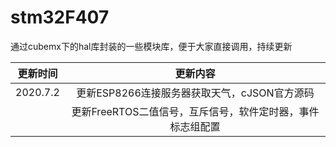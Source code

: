 # stm32F407
通过cubemx下的hal库封装的一些模块库，便于大家直接调用，持续更新

| 更新时间 |                          更新内容                          |
| :------: | :--------------------------------------------------------: |
| 2020.7.2 |        更新ESP8266连接服务器获取天气，cJSON官方源码        |
|          | 更新FreeRTOS二值信号，互斥信号，软件定时器，事件标志组配置 |

